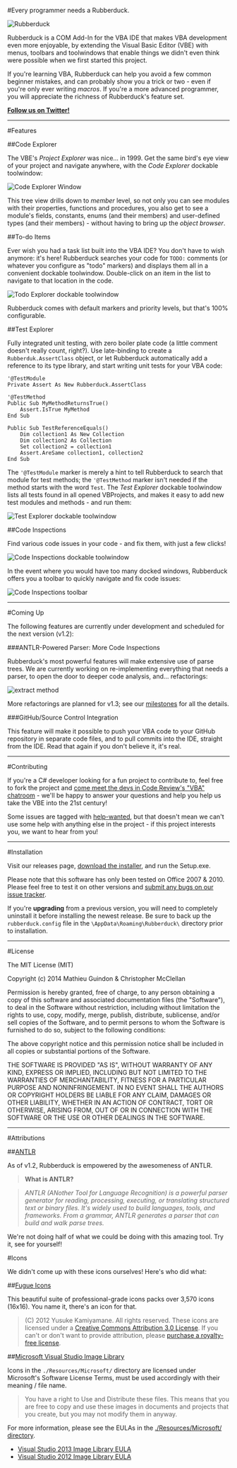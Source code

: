 #Every programmer needs a Rubberduck.

![Rubberduck](http://i.stack.imgur.com/taIMg.png)

Rubberduck is a COM Add-In for the VBA IDE that makes VBA development even more enjoyable, by extending the Visual Basic Editor (VBE) with menus, toolbars and toolwindows that enable things we didn't even think were possible when we first started this project.

If you're learning VBA, Rubberduck can help you avoid a few common beginner mistakes, and can probably show you a trick or two - even if you're only ever writing *macros*. If you're a more advanced programmer, you will appreciate the richness of Rubberduck's feature set.

[**Follow us on Twitter!**](https://twitter.com/rubberduckvba)


---

#Features

##Code Explorer

The VBE's *Project Explorer* was nice... in 1999. Get the same bird's eye view of your project and navigate anywhere, with the *Code Explorer* dockable toolwindow:

![Code Explorer Window](http://i.stack.imgur.com/yilHM.png)

This tree view drills down to *member* level, so not only you can see modules with their properties, functions and procedures, you also get to see a module's fields, constants, enums (and their members) and user-defined types (and their members) - without having to bring up the *object browser*.

##To-do Items

Ever wish you had a task list built into the VBA IDE? You don't have to wish anymore: it's here! Rubberduck searches your code for `TODO:` comments (or whatever you configure as "todo" markers) and displays them all in a convenient dockable toolwindow. Double-click on an item in the list to navigate to that location in the code.

![Todo Explorer dockable toolwindow](http://imgur.com/Xl1hfcQ.png)

Rubberduck comes with default markers and priority levels, but that's 100% configurable.

##Test Explorer

Fully integrated unit testing, with zero boiler plate code (a little comment doesn't really count, right?). Use late-binding to create a `Rubberduk.AssertClass` object, or let Rubberduck automatically add a reference to its type library, and start writing unit tests for your VBA code:

    '@TestModule
    Private Assert As New Rubberduck.AssertClass
    
    '@TestMethod
    Public Sub MyMethodReturnsTrue()
        Assert.IsTrue MyMethod
    End Sub
    
    Public Sub TestReferenceEquals()
        Dim collection1 As New Collection
        Dim collection2 As Collection
        Set collection2 = collection1
        Assert.AreSame collection1, collection2
    End Sub

The `'@TestModule` marker is merely a hint to tell Rubberduck to search that module for test methods; the `'@TestMethod` marker isn't needed if the method starts with the word `Test`. 
The *Test Explorer* dockable toolwindow lists all tests found in all opened VBProjects, and makes it easy to add new test modules and methods - and run them:

![Test Explorer dockable toolwindow](http://i.stack.imgur.com/gOMfO.png)

##Code Inspections

Find various code issues in your code - and fix them, with just a few clicks! 

![Code Inspections dockable toolwindow](http://i.imgur.com/djvt8H5.png)

In the event where you would have too many docked windows, Rubberduck offers you a toolbar to quickly navigate and fix code issues:

![Code Inspections toolbar](http://i.stack.imgur.com/0MSot.png)

---

#Coming Up

The following features are currently under development and scheduled for the next version (v1.2):

###ANTLR-Powered Parser: More Code Inspections

Rubberduck's most powerful features will make extensive use of parse trees. We are currently working on re-implementing everything that needs a parser, to open the door to deeper code analysis, and... refactorings:

![extract method](http://i.stack.imgur.com/FhUwt.png)

More refactorings are planned for v1.3; see our [milestones](https://github.com/retailcoder/Rubberduck/milestones) for all the details.

###GitHub/Source Control Integration

This feature will make it possible to push your VBA code to your GitHub repository in separate code files, and to pull commits into the IDE, straight from the IDE. Read that again if you don't believe it, it's real.

---

#Contributing

If you're a C# developer looking for a fun project to contribute to, feel free to fork the project and 
[come meet the devs in Code Review's "VBA" chatroom](http://chat.stackexchange.com/rooms/14929/vba) - we'll be happy to answer your questions and help you help us take the VBE into the 21st century!

Some issues are tagged with [help-wanted](https://github.com/retailcoder/Rubberduck/labels/help-wanted), but that doesn't mean we can't use some help with anything else in the project - if this project interests you, we want to hear from you!

---

#Installation

Visit our releases page, [download the installer](https://github.com/retailcoder/Rubberduck/releases/tag/v1.1), and run the Setup.exe.

Please note that this software has only been tested on Office 2007 & 2010.
Please feel free to test it on other versions and [submit any bugs on our issue tracker](https://github.com/retailcoder/Rubberduck/issues).

If you're **upgrading** from a previous version, you will need to completely uninstall it before installing the newest release. Be sure to back up the `rubberduck.config` file in the `\AppData\Roaming\Rubberduck\` directory prior to installation.

---

#License

The MIT License (MIT)

Copyright (c) 2014 Mathieu Guindon & Christopher McClellan

Permission is hereby granted, free of charge, to any person obtaining a copy
of this software and associated documentation files (the "Software"), to deal
in the Software without restriction, including without limitation the rights
to use, copy, modify, merge, publish, distribute, sublicense, and/or sell
copies of the Software, and to permit persons to whom the Software is
furnished to do so, subject to the following conditions:

The above copyright notice and this permission notice shall be included in all
copies or substantial portions of the Software.

THE SOFTWARE IS PROVIDED "AS IS", WITHOUT WARRANTY OF ANY KIND, EXPRESS OR
IMPLIED, INCLUDING BUT NOT LIMITED TO THE WARRANTIES OF MERCHANTABILITY,
FITNESS FOR A PARTICULAR PURPOSE AND NONINFRINGEMENT. IN NO EVENT SHALL THE
AUTHORS OR COPYRIGHT HOLDERS BE LIABLE FOR ANY CLAIM, DAMAGES OR OTHER
LIABILITY, WHETHER IN AN ACTION OF CONTRACT, TORT OR OTHERWISE, ARISING FROM,
OUT OF OR IN CONNECTION WITH THE SOFTWARE OR THE USE OR OTHER DEALINGS IN THE
SOFTWARE.

---

#Attributions

##[ANTLR](http://www.antlr.org/)

As of v1.2, Rubberduck is empowered by the awesomeness of ANTLR.

> **What is ANTLR?**

> *ANTLR (ANother Tool for Language Recognition) is a powerful parser generator for reading, processing, executing, or translating structured text or binary files. It's widely used to build languages, tools, and frameworks. From a grammar, ANTLR generates a parser that can build and walk parse trees.*

We're not doing half of what we could be doing with this amazing tool. Try it, see for yourself!

#Icons

We didn't come up with these icons ourselves! Here's who did what:

##[Fugue Icons](http://p.yusukekamiyamane.com/)

This beautiful suite of professional-grade icons packs over 3,570 icons (16x16). You name it, there's an icon for that.

> (C) 2012 Yusuke Kamiyamane. All rights reserved. 
These icons are licensed under a [Creative Commons Attribution 3.0 License](http://creativecommons.org/licenses/by/3.0/).
If you can't or don't want to provide attribution, please [purchase a royalty-free license](http://p.yusukekamiyamane.com/).

##[Microsoft Visual Studio Image Library](http://www.microsoft.com/en-ca/download/details.aspx?id=35825)

Icons in the `./Resources/Microsoft/` directory are licensed under Microsoft's Software License Terms, must be used accordingly with their meaning / file name.

> You have a right to Use and Distribute these files. This means that you are free to copy and use these images in documents and projects that you create, but you may not modify them in anyway.

For more information, please see the EULAs in the [./Resources/Microsoft/ directory](https://github.com/retailcoder/Rubberduck/tree/master/RetailCoder.VBE/Resources/Microsoft).

 * [Visual Studio 2013 Image Library EULA](https://github.com/retailcoder/Rubberduck/blob/master/RetailCoder.VBE/Resources/Microsoft/Visual%20Studio%202013%20Image%20Library%20EULA.rtf)
 * [Visual Studio 2012 Image Library EULA](https://github.com/retailcoder/Rubberduck/blob/master/RetailCoder.VBE/Resources/Microsoft/Visual%20Studio%202012%20Image%20Library%20EULA.rtf)
